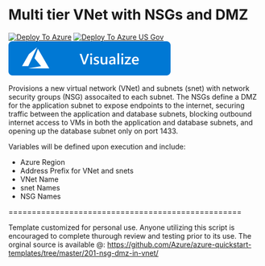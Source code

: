 # Multi tier VNet with NSGs and DMZ

[![Deploy To Azure](https://raw.githubusercontent.com/bahnhacker/AzureTemplates/master/deploytoazure.svg?sanitize=true)](https://portal.azure.com/#create/Microsoft.Template/uri/https%3A%2F%2Fraw.githubusercontent.com%2Fbahnhacker%2FAzureTemplates%2Fmaster%2FVNet-Complete%2Fazuredeploy.json)
[![Deploy To Azure US Gov](https://raw.githubusercontent.com/bahnhacker/AzureTemplates/master/deploytoazuregov.svg?sanitize=true)](https://portal.azure.us/#create/Microsoft.Template/uri/https%3A%2F%2Fraw.githubusercontent.com%2Fbahnhacker%2FAzureTemplates%2Fmaster%2FVNet-Complete%2Fazuredeploy.json)
[![Visualize](https://raw.githubusercontent.com/Azure/azure-quickstart-templates/master/1-CONTRIBUTION-GUIDE/images/visualizebutton.svg?sanitize=true)](http://armviz.io/#/?load=https%3A%2F%2Fraw.githubusercontent.com%2FAzure%2FAzureTemplates%2Fmaster%2FVNet-Complete%2Fazuredeploy.json)


Provisions a new virtual network (VNet) and subnets (snet) with network security groups (NSG) assocaited to each subnet. The NSGs define a DMZ for the application subnet to expose endpoints to the internet, securing traffic between the application and database subnets, blocking outbound internet access to VMs in both the application and database subnets, and opening up the database subnet only on port 1433. 

Variables will be defined upon execution and include:
* Azure Region
* Address Prefix for VNet and snets
* VNet Name
* snet Names
* NSG Names


==================================================

Template customized for personal use. Anyone utilizing this script is encouraged to complete thurough review and testing prior to its use. 
The orginal source is available @: https://github.com/Azure/azure-quickstart-templates/tree/master/201-nsg-dmz-in-vnet/
